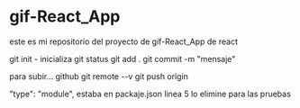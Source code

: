 
# gif-React_App

este es mi repositorio del proyecto de gif-React_App de react

git init - inicializa
git status 
git add .
git commit -m "mensaje"

para subir... github
git remote --v
git push origin 



"type": "module", estaba en packaje.json linea 5 lo elimine para las pruebas 



